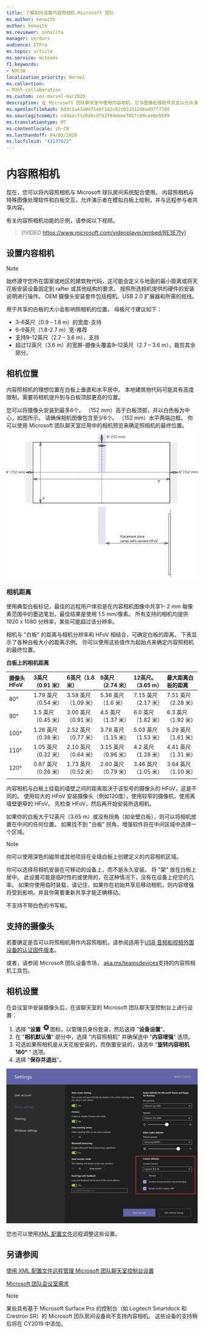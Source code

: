 ```yaml
---
title: 了解如何设置内容照相机-Microsoft 团队
ms.author: kenwith
author: kenwith
ms.reviewer: sohailta
manager: serdars
audience: ITPro
ms.topic: article
ms.service: msteams
f1.keywords:
- NOCSH
localization_priority: Normal
ms.collection:
- M365-collaboration
ms.custom: seo-marvel-mar2020
description: 在 Microsoft 团队聊天室中使用内容相机，它与图像处理软件交互以允许演示者在模拟白板上进行绘制。
ms.openlocfilehash: 6ddc1a43a9d75e6f142c82c0215124bad97f77dd
ms.sourcegitcommit: cddaacf1e8dbcdfd3f94deee7057c89cee0e5699
ms.translationtype: MT
ms.contentlocale: zh-CN
ms.lasthandoff: 04/03/2020
ms.locfileid: "43137622"
---
```

# <a name="content-cameras"></a>内容照相机

现在，您可以将内容照相机与 Microsoft 球队房间系统配合使用。 内容照相机与特殊图像处理软件和白板交互，允许演示者在模拟白板上绘制，并与远程参与者共享内容。

有关内容照相机功能的示例，请参阅以下视频。

> [!VIDEO https://www.microsoft.com/videoplayer/embed/RE3E7fy]

## <a name="set-up-a-content-camera"></a>设置内容相机

> [!NOTE]
> 始终遵守您所在国家或地区的建筑物代码，这可能会定义与地面的最小距离或将天花板安装设备固定到 rafter 或其他结构的要求。 按照所选相机提供的硬件的安装说明进行操作。 OEM 摄像头安装套件包括相机、USB 2.0 扩展器和所需的缆线。

用于共享的白板的大小会影响照相机的位置。 母板尺寸建议如下：

- 3–6英尺（0.9 – 1.8 m）的宽度-支持
- 6–9英尺（1.8-2.7 m）宽-推荐
- 支持9–12英尺（2.7 – 3.6 m），支持
- 超过12英尺（3.6 m）的宽屏-摄像头覆盖9–12英尺（2.7 – 3.6 m），裁剪其余部分。

## <a name="camera-location"></a>相机位置

内容照相机的理想位置在白板上垂直和水平居中。 本地建筑物代码可能具有高度限制，需要将相机提升到与白板顶部更高的位置。

您可以将摄像头安装到最多6个。 （152 mm）高于白板顶部，并以白色板为中心，如图所示。 请确保相机图像包含至少6个。 （152 mm）水平两端边框。 你可以使用 Microsoft 团队聊天室应用中的相机预览来确定照相机的最终位置。

![内容照相机放置图](../media/Magic-whiteboard.png)

### <a name="camera-distances"></a>相机距离

使用典型白板标记，最佳的远程用户体验是在内容相机图像中共享1– 2 mm 每像素范围中的墨迹笔划，最佳结果是使用 1.5 mm/像素。 所有支持的相机均提供 1920 x 1080 分辨率，某些可能超过该分辨率。

相机与 "白板" 的距离与相机分辨率和 HFoV 相结合，可确定白板的距离。 下表显示了各种白板大小的距离示例。 你可以使用这些值作为起始点来确定内容照相机的最终位置。

**白板上的相机距离**

| 摄像头 HFoV |3英尺（0.91 米）     | 6英尺（1.8 米）    | 9英尺（2.74 米）        |12英尺。 （3.65 m）         | 最大距离白板的距离  |
|:---         |:---               |:---                |:---                 |:---             | :--- |
| 80°         | 1.79 英尺（0.54 米） | 3.58 英尺（1.09 米）  | 5.36 英尺（1.6 米）    |7.15 英尺（2.17 米） |7.51 英尺（2.28 米） |
| 90°         | 1.5 英尺（0.45 米） | 3.00 英尺（0.91 米）   | 4.5 英尺（1.37 米）    |6.0 英尺（1.82 米）    |6.3 英尺（1.92 米） |
| 100°        | 1.26 英尺（0.38 米）| 2.52 英尺（0.77 米）   | 3.78 英尺（1.15 米）   |5.03 英尺（1.53 米）   |5.29 英尺（1.61 米） |
| 110°        | 1.05 英尺（0.32 米）| 2.10 英尺（0.64 米）   | 3.15 英尺（0.96 米）   |4.2 英尺（1.28 米）    |4.41 英尺（1.31 米） |
| 120°        | 0.87 英尺（0.26 米）| 1.73 英尺（0.52 米）   | 2.60 英尺（0.79 米）   |3.46 英尺（1.05 米）   |3.64 英尺（1.10 米） |
|             |               |                  |                  |        |                    |                  |

内容相机与白板上挂载的墙壁之间的距离取决于该型号的摄像头的 HFoV，这是不同的。 使用较大的 HFoV 安装摄像头（例如120度），使用较窄的摄像机，使用离墙壁更窄的 HFoV。 先检查 HFoV，然后再开始安装所选相机。

如果你的白板大于12英尺（3.65 m）或没有拐角（如全壁白板），则可以将相机放置在中间的任何位置。 如果找不到 "白板" 拐角，增强软件将在中间区域中选择一个区域。

> [!NOTE]
> 你可以使用深色的磁带或其他项目在全墙白板上创建定义的内容相机区域。
>
> 你可以选择将相机安装在可移动的设备上，而不是永久安装。 将 "架" 放在白板上居中。 此设置可能是临时性的或使用的，在这种情况下，没有在设备上挖空的几率。 如果你使用临时装载，请记住，如果你在初始共享后移动相机，则内容增强将受到影响，并且你需要重新共享才能正确移动。
>
> 不支持不带白色的书写板。

## <a name="supported-cameras"></a>支持的摄像头

若要确定是否可以将照相机用作内容照相机，请参阅适用于[USB 音频和视频外围设备的认证固件版本](requirements.md#certified-firmware-versions-for-usb-audio-and-video-peripherals)。

或者，请参阅 Microsoft 团队设备市场， [aka.ms/teamsdevices](https://aka.ms/teamsdevices)支持的内容照相机工具包。

## <a name="camera-settings"></a>相机设置

在会议室中安装摄像头后，在该聊天室的 Microsoft 团队聊天室控制台上进行设置：

1. 选择 "**设置** !["](../media/70f1b43f-16d6-4172-9139-71d845c4ed5c.png)图标，以管理员身份登录，然后选择 "**设备设置**"。
2. 在 "**相机默认值**" 部分中，选择 "内容照相机" 并确保选中 "**内容增强**" 选项。
3. 可选如果照相机是从天花板安装的，而倒置安装的，请选中 "**旋转内容相机180°** " 选项。
4. 选择 "**保存并退出**"。

![内容照相机设置](../media/content-camera.png)

您也可以使用[XML 配置文件](xml-config-file.md)远程调整这些设置。

## <a name="see-also"></a>另请参阅

[使用 XML 配置文件远程管理 Microsoft 团队聊天室控制台设置](xml-config-file.md)

[Microsoft 团队会议室需求](requirements.md)

> [!NOTE]
> 某些具有基于 Microsoft Surface Pro 的控制台（如 Logitech Smartdock 和 Crestron SR）的 Microsoft 团队房间设备尚不支持内容相机。 这些设备的支持稍后将在 CY2019 中添加。 
>
